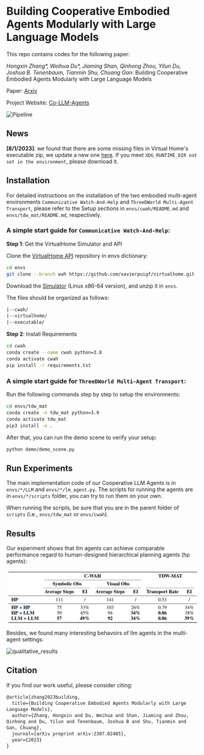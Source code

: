 # Building Cooperative Embodied Agents Modularly with Large Language Models

This repo contains codes for the following paper:

_Hongxin Zhang*, Weihua Du*, Jiaming Shan, Qinhong Zhou, Yilun Du, Joshua B. Tenenbaum, Tianmin Shu, Chuang Gan_: Building Cooperative Embodied Agents Modularly with Large Language Models 

Paper: [Arxiv](https://arxiv.org/abs/2307.02485)

Project Website: [Co-LLM-Agents](https://vis-www.cs.umass.edu/Co-LLM-Agents/)

![Pipeline](assets/pipeline.png)

## News

**[8/1/2023]**: we found that there are some missing files in Virtual Home's executable zip, we update a new one [here](https://drive.google.com/file/d/1JTrV5jdF-LQVwY3OsV3Jd3r6PRghyHBp/view?usp=sharing). If you meet `XDG_RUNTIME_DIR not set in the environment`, please download it.

## Installation

For detailed instructions on the installation of the two embodied multi-agent environments `Communicative Watch-And-Help` and `ThreeDWorld Multi-Agent Transport`, please refer to the Setup sections in `envs/cwah/README.md` and `envs/tdw_mat/README.md`, respectively.

### A simple start guide for `Communicative Watch-And-Help`:

**Step 1**: Get the VirtualHome Simulator and API

Clone the [VirtualHome API](https://github.com/xavierpuigf/virtualhome.git) repository in envs dictionary:

```bash
cd envs
git clone --branch wah https://github.com/xavierpuigf/virtualhome.git
```

Download the [Simulator](https://drive.google.com/file/d/1JTrV5jdF-LQVwY3OsV3Jd3r6PRghyHBp/view?usp=sharing) (Linux x86-64 version), and unzip it in `envs`.

The files should be organized as follows:

```bash
|--cwah/
|--virtualhome/
|--executable/
```

**Step 2**: Install Requirements
```bash
cd cwah
conda create --name cwah python=3.8
conda activate cwah
pip install -r requirements.txt
```

### A simple start guide for `ThreeDWorld Multi-Agent Transport`:

Run the following commands step by step to setup the environments:

```bash
cd envs/tdw_mat
conda create -n tdw_mat python=3.9
conda activate tdw_mat
pip3 install -e .
```

After that, you can run the demo scene to verify your setup:

```bash
python demo/demo_scene.py
```

## Run Experiments

The main implementation code of our Cooperative LLM Agents is in `envs/*/LLM` and `envs/*/lm_agent.py`. The scripts for running the agents are in `envs/*/scripts` folder, you can try to run them on your own.

When running the scripts, be sure that you are in the parent folder of `scripts` (i.e., `envs/tdw_mat` or `envs/cwah`).

## Results

Our experiment shows that llm agents can achieve comparable performance regard to human-designed hierarchical planning agents (hp agents):

![quantitative_results](assets/quantitative_results.png)

Besides, we found many interesting behavoirs of llm agents in the multi-agent settings:

![qualitative_results](assets/qualitative_results.png)

## Citation
If you find our work useful, please consider citing:
```
@article{zhang2023building,
  title={Building Cooperative Embodied Agents Modularly with Large Language Models},
  author={Zhang, Hongxin and Du, Weihua and Shan, Jiaming and Zhou, Qinhong and Du, Yilun and Tenenbaum, Joshua B and Shu, Tianmin and Gan, Chuang},
  journal={arXiv preprint arXiv:2307.02485},
  year={2023}
}
```
